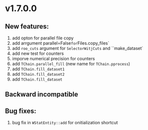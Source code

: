 # v1.7.0.0

## New features:

  1. add opton for parallel file copy 
  1. add arrgument parallel=False` for `Files.copy_files` 
  1. add `roo_cuts` argument for `SelectorWitjCuts` and ``make_dataset`
  1. add new test for counters 
  1. imporve numerical precision for counters 
  1. add `TChain.parallel_fill` (new name for `TChain.pprocess`)
  1. add `TChain.fill_dataset1` 
  1. add `TChain.fill_dataset2` 
  1. add `TChain.fill_dataset` 
  
## Backward incompatible  
 
## Bug fixes:
  1. bug fix in `WStatEntity::add` for onitialization shortcut
 

